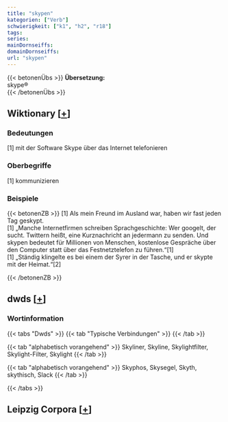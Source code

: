 ```yaml
---
title: "skypen"
kategorien: ["Verb"]
schwierigkeit: ["k1", "h2", "r18"]
tags:
series:
mainDornseiffs:
domainDornseiffs:
url: "skypen"
---
```


{{< betonenÜbs >}}
**Übersetzung:**  
skype®  
{{< /betonenÜbs >}}

## Wiktionary [[+](https://de.wiktionary.org/wiki/skypen)]

### Bedeutungen
[1] mit der Software Skype über das Internet telefonieren  

### Oberbegriffe
[1] kommunizieren  

### Beispiele
{{< betonenZB >}}
[1] Als mein Freund im Ausland war, haben wir fast jeden Tag geskypt.  
[1] „Manche Internetfirmen schreiben Sprachgeschichte: Wer googelt, der sucht. Twittern heißt, eine Kurznachricht an jedermann zu senden. Und skypen bedeutet für Millionen von Menschen, kostenlose Gespräche über den Computer statt über das Festnetztelefon zu führen.“[1]  
[1] „Ständig klingelte es bei einem der Syrer in der Tasche, und er skypte mit der Heimat.“[2]  

{{< /betonenZB >}}


## dwds [[+](https://www.dwds.de/wb/skypen)]

### Wortinformation
{{< tabs "Dwds" >}}
{{< tab "Typische Verbindungen" >}}
{{< /tab >}}

{{< tab "alphabetisch vorangehend" >}}
Skyliner, Skyline, Skylightfilter, Skylight-Filter, Skylight
{{< /tab >}}

{{< tab "alphabetisch vorangehend" >}}
Skyphos, Skysegel, Skyth, skythisch, Slack
{{< /tab >}}

{{< /tabs >}}

## Leipzig Corpora [[+](https://corpora.uni-leipzig.de/en/res?word=skypen&corpusId=deu_newscrawl-public_2018)]


